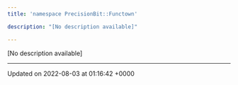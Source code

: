 ```yaml
---
title: 'namespace PrecisionBit::Functown'

description: "[No description available]"

---
```







[No description available]






-------------------------------

Updated on 2022-08-03 at 01:16:42 +0000